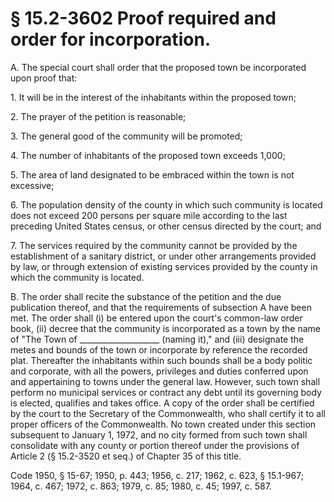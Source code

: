 # § 15.2-3602 Proof required and order for incorporation.

<p>A. The special court shall order that the proposed town be incorporated upon proof that:</p><p>1. It will be in the interest of the inhabitants within the proposed town;</p><p>2. The prayer of the petition is reasonable;</p><p>3. The general good of the community will be promoted;</p><p>4. The number of inhabitants of the proposed town exceeds 1,000;</p><p>5. The area of land designated to be embraced within the town is not excessive;</p><p>6. The population density of the county in which such community is located does not exceed 200 persons per square mile according to the last preceding United States census, or other census directed by the court; and</p><p>7. The services required by the community cannot be provided by the establishment of a sanitary district, or under other arrangements provided by law, or through extension of existing services provided by the county in which the community is located.</p><p>B. The order shall recite the substance of the petition and the due publication thereof, and that the requirements of subsection A have been met. The order shall (i) be entered upon the court's common-law order book, (ii) decree that the community is incorporated as a town by the name of "The Town of ____________________ (naming it)," and (iii) designate the metes and bounds of the town or incorporate by reference the recorded plat. Thereafter the inhabitants within such bounds shall be a body politic and corporate, with all the powers, privileges and duties conferred upon and appertaining to towns under the general law. However, such town shall perform no municipal services or contract any debt until its governing body is elected, qualifies and takes office. A copy of the order shall be certified by the court to the Secretary of the Commonwealth, who shall certify it to all proper officers of the Commonwealth. No town created under this section subsequent to January 1, 1972, and no city formed from such town shall consolidate with any county or portion thereof under the provisions of Article 2 (§ 15.2-3520 et seq.) of Chapter 35 of this title.</p><p>Code 1950, § 15-67; 1950, p. 443; 1956, c. 217; 1962, c. 623, § 15.1-967; 1964, c. 467; 1972, c. 863; 1979, c. 85; 1980, c. 45; 1997, c. 587.</p>